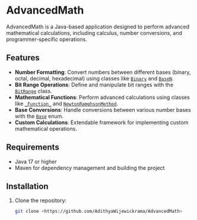 # AdvancedMath

AdvancedMath is a Java-based application designed to perform advanced mathematical calculations, including calculus, number conversions, and programmer-specific operations.

## Features

- **Number Formatting**: Convert numbers between different bases (binary, octal, decimal, hexadecimal) using classes like [`Binary`](src/main/java/com/amath/advacedmath/programmer/Binary.java) and [`BaseN`](src/main/java/com/amath/advacedmath/programmer/BaseN.java).
- **Bit Range Operations**: Define and manipulate bit ranges with the [`BitRange`](src/main/java/com/amath/advacedmath/programmer/BitRange.java) class.
- **Mathematical Functions**: Perform advanced calculations using classes like [`_Function_`](src/main/java/com/amath/advacedmath/calculate/equation/_Function_.java) and [`NewtonRamphsonMethod`](src/main/java/com/amath/advacedmath/calculate/equation/NewtonRamphsonMethod.java).
- **Base Conversions**: Handle conversions between various number bases with the [`Base`](src/main/java/com/amath/advacedmath/programmer/Base.java) enum.
- **Custom Calculations**: Extendable framework for implementing custom mathematical operations.

## Requirements

- Java 17 or higher
- Maven for dependency management and building the project

## Installation

1. Clone the repository:
   ```sh
   git clone <https://github.com/AdithyaWijewickrama/AdvancedMath>